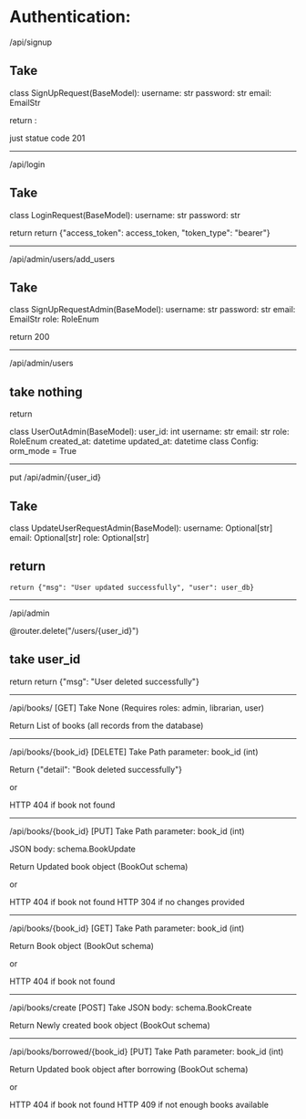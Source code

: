 


# Authentication:

/api/signup

## Take 
class SignUpRequest(BaseModel):
    username: str
    password: str
    email: EmailStr


return :

just statue code 201

---

/api/login

## Take

class LoginRequest(BaseModel):
    username: str
    password: str

return 
    return {"access_token": access_token, "token_type": "bearer"}


---

/api/admin/users/add_users

## Take

class SignUpRequestAdmin(BaseModel):
    username: str
    password: str
    email: EmailStr
    role: RoleEnum


return 
200

---

/api/admin/users

## take nothing

return 

class UserOutAdmin(BaseModel):
    user_id: int
    username: str
    email: str
    role: RoleEnum
    created_at: datetime
    updated_at: datetime
    class Config:
        orm_mode = True


---


put /api/admin/{user_id}


## Take

class UpdateUserRequestAdmin(BaseModel):
    username: Optional[str]
    email: Optional[str]
    role: Optional[str]

## return 
    return {"msg": "User updated successfully", "user": user_db}


---

/api/admin

@router.delete("/users/{user_id}")


## take user_id


return 
return {"msg": "User deleted successfully"}

---



/api/books/ [GET]
Take
None (Requires roles: admin, librarian, user)

Return
List of books (all records from the database)

---


/api/books/{book_id} [DELETE]
Take
Path parameter: book_id (int)

Return
{"detail": "Book deleted successfully"}

or

HTTP 404 if book not found


---
/api/books/{book_id} [PUT]
Take
Path parameter: book_id (int)

JSON body: schema.BookUpdate

Return
Updated book object (BookOut schema)

or

HTTP 404 if book not found
HTTP 304 if no changes provided


---

/api/books/{book_id} [GET]
Take
Path parameter: book_id (int)

Return
Book object (BookOut schema)

or

HTTP 404 if book not found



---

/api/books/create [POST]
Take
JSON body: schema.BookCreate

Return
Newly created book object (BookOut schema)



---
/api/books/borrowed/{book_id} [PUT]
Take
Path parameter: book_id (int)

Return
Updated book object after borrowing (BookOut schema)

or

HTTP 404 if book not found
HTTP 409 if not enough books available
